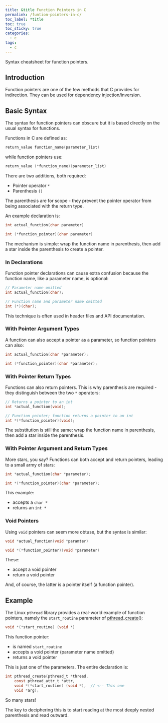 ```yaml
---
title: &title Function Pointers in C
permalink: /funtion-pointers-in-c/
toc_label: *title
toc: true
toc_sticky: true
categories:
  - c
tags:
  - c
---
```


Syntax cheatsheet for function pointers.

## Introduction

Function pointers are one of the few methods that C provides for indirection.
They can be used for dependency injection/inversion.


## Basic Syntax

The syntax for function pointers can obscure but it is based directly on the
usual syntax for functions.

Functions in C are defined as:
```c
return_value function_name(parameter_list)
```

while function pointers use:
```c
return_value (*function_name)(parameter_list)
```

There are two additions, both required:

  * Pointer operator `*`
  * Parenthesis `()`

The parenthesis are for scope - they prevent the pointer operator from being
associated with the return type.

An example declaration is:
```c
int actual_function(char parameter)

int (*function_pointer)(char parameter)
```

The mechanism is simple: wrap the function name in parenthesis, then add a star
inside the parenthesis to create a pointer.


### In Declarations

Function pointer declarations can cause extra confusion because the function name,
like a parameter name, is optional:
```c
// Parameter name omitted
int actual_function(char);

// Function name and parameter name omitted
int (*)(char);
```

This technique is often used in header files and
API documentation.


### With Pointer Argument Types

A function can also accept a pointer as a parameter, so function pointers
can also:

```c
int actual_function(char *parameter);

int (*function_pointer)(char *parameter);
```


### With Pointer Return Types

Functions can also return pointers. This is why parenthesis are required - they distinguish between the two `*` operators:
```c
// Returns a pointer to an int
int *actual_function(void);

// Function pointer; function returns a pointer to an int
int *(*function_pointer)(void);
```

The substitution is still the same: wrap the function name in parenthesis,
then add a star inside the parenthesis.

### With Pointer Argument and Return Types

More stars, you say? Functions can both accept and return pointers, leading
to a small army of stars:

```c
int *actual_function(char *parameter);

int *(*function_pointer)(char *parameter);
```

This example:
  * accepts a `char *`
  * returns an `int *`


### Void Pointers

Using `void` pointers can seem more obtuse, but the syntax is similar:

```c
void *actual_function(void *paramter)

void *(*function_pointer)(void *parameter)
```

These:
  * accept a void pointer
  * return a void pointer

And, of course, the latter is a pointer itself (a function pointer).


## Example

The Linux `pthread` library provides a real-world example of function pointers,
namely the  `start_routine`
parameter of
[pthread_create()](http://man7.org/linux/man-pages/man3/pthread_create.3.html):
```c
void *(*start_routine) (void *)
```

This function pointer:
  * is named `start_routine`
  * accepts a void pointer (parameter name omitted)
  * returns a void pointer

This is just one of the parameters. The entire declaration is:
```c
int pthread_create(pthread_t *thread,
    const pthread_attr_t *attr,
    void *(*start_routine) (void *),  // <-- This one
    void *arg);
```
So many stars!

The key to deciphering this is to start reading at the most deeply nested
parenthesis and read outward.
